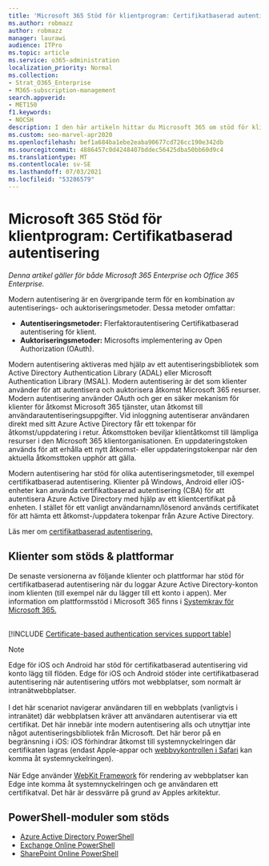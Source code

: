 ```yaml
---
title: 'Microsoft 365 Stöd för klientprogram: Certifikatbaserad autentisering'
ms.author: robmazz
author: robmazz
manager: laurawi
audience: ITPro
ms.topic: article
ms.service: o365-administration
localization_priority: Normal
ms.collection:
- Strat_O365_Enterprise
- M365-subscription-management
search.appverid:
- MET150
f1.keywords:
- NOCSH
description: I den här artikeln hittar du Microsoft 365 om stöd för klientappen för certifikatbaserad autentisering.
ms.custom: seo-marvel-apr2020
ms.openlocfilehash: bef1a684ba1ebe2eaba90677cd726cc190e342db
ms.sourcegitcommit: 4886457c0d4248407bddec56425dba50bb60d9c4
ms.translationtype: MT
ms.contentlocale: sv-SE
ms.lasthandoff: 07/03/2021
ms.locfileid: "53286579"
---
```

# <a name="microsoft-365-client-app-support-certificate-based-authentication"></a>Microsoft 365 Stöd för klientprogram: Certifikatbaserad autentisering

*Denna artikel gäller för både Microsoft 365 Enterprise och Office 365 Enterprise.*

Modern autentisering är en övergripande term för en kombination av autentiserings- och auktoriseringsmetoder. Dessa metoder omfattar:

- **Autentiseringsmetoder:** Flerfaktorautentisering Certifikatbaserad autentisering för klient.
- **Auktoriseringsmetoder:** Microsofts implementering av Open Authorization (OAuth).

Modern autentisering aktiveras med hjälp av ett autentiseringsbibliotek som Active Directory Authentication Library (ADAL) eller Microsoft Authentication Library (MSAL). Modern autentisering är det som klienter använder för att autentisera och auktorisera åtkomst Microsoft 365 resurser. Modern autentisering använder OAuth och ger en säker mekanism för klienter för åtkomst Microsoft 365 tjänster, utan åtkomst till användarautentiseringsuppgifter. Vid inloggning autentiserar användaren direkt med sitt Azure Active Directory får ett tokenpar för åtkomst/uppdatering i retur. Åtkomsttoken beviljar klientåtkomst till lämpliga resurser i den Microsoft 365 klientorganisationen. En uppdateringstoken används för att erhålla ett nytt åtkomst- eller uppdateringstokenpar när den aktuella åtkomsttoken upphör att gälla.

Modern autentisering har stöd för olika autentiseringsmetoder, till exempel certifikatbaserad autentisering. Klienter på Windows, Android eller iOS-enheter kan använda certifikatbaserad autentisering (CBA) för att autentisera Azure Active Directory med hjälp av ett klientcertifikat på enheten. I stället för ett vanligt användarnamn/lösenord används certifikatet för att hämta ett åtkomst-/uppdatera tokenpar från Azure Active Directory.

Läs mer om [certifikatbaserad autentisering.](/azure/active-directory/authentication/active-directory-certificate-based-authentication-get-started)

## <a name="supported-clients--platforms"></a>Klienter som stöds & plattformar

De senaste versionerna av följande klienter och plattformar har stöd för certifikatbaserad autentisering när du loggar Azure Active Directory-konton inom klienten (till exempel när du lägger till ett konto i appen). Mer information om plattformsstöd i Microsoft 365 finns i [Systemkrav för Microsoft 365.](/microsoft-365/microsoft-365-and-office-resources)
<br>
<br>

[!INCLUDE [Certificate-based authentication services support table](../includes/microsoft-365-client-support-certificate-based-authentication-include.md)]

> [!NOTE]
> Edge för iOS och Android har stöd för certifikatbaserad autentisering vid konto lägg till flöden. Edge för iOS och Android stöder inte certifikatbaserad autentisering när autentisering utförs mot webbplatser, som normalt är intranätwebbplatser. <br><br>  I det här scenariot navigerar användaren till en webbplats (vanligtvis i intranätet) där webbplatsen kräver att användaren autentiserar via ett certifikat. Det här innebär inte modern autentisering alls och utnyttjar inte något autentiseringsbibliotek från Microsoft. Det här beror på en begränsning i iOS: iOS förhindrar åtkomst till systemnyckelringen där certifikaten lagras (endast Apple-appar och [webbvykontrollen i Safari](https://developer.apple.com/documentation/safariservices/sfsafariviewcontroller) kan komma åt systemnyckelringen). <br><br> När Edge använder [WebKit Framework](https://developer.apple.com/documentation/webkit) för rendering av webbplatser kan Edge inte komma åt systemnyckelringen och ge användaren ett certifikatval. Det här är dessvärre på grund av Apples arkitektur.

## <a name="supported-powershell-modules"></a>PowerShell-moduler som stöds

- [Azure Active Directory PowerShell](/powershell/azure/active-directory/overview)
- [Exchange Online PowerShell](/powershell/exchange/exchange-online-powershell)
- [SharePoint Online PowerShell](/powershell/sharepoint/sharepoint-online/connect-sharepoint-online)
